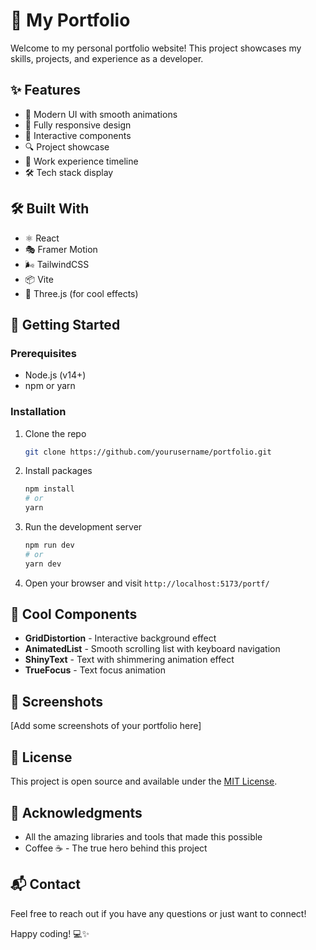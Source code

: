 # 🚀 My Portfolio

Welcome to my personal portfolio website! This project showcases my skills, projects, and experience as a developer.

## ✨ Features

- 🎨 Modern UI with smooth animations
- 📱 Fully responsive design
- 🌈 Interactive components
- 🔍 Project showcase
- 📝 Work experience timeline
- 🛠️ Tech stack display

## 🛠️ Built With

- ⚛️ React
- 🎭 Framer Motion
- 🌬️ TailwindCSS
- 📦 Vite
- 🧩 Three.js (for cool effects)

## 🚀 Getting Started

### Prerequisites

- Node.js (v14+)
- npm or yarn

### Installation

1. Clone the repo

   ```sh
   git clone https://github.com/yourusername/portfolio.git
   ```

2. Install packages

   ```sh
   npm install
   # or
   yarn
   ```

3. Run the development server

   ```sh
   npm run dev
   # or
   yarn dev
   ```

4. Open your browser and visit `http://localhost:5173/portf/`

## 🌟 Cool Components

- **GridDistortion** - Interactive background effect
- **AnimatedList** - Smooth scrolling list with keyboard navigation
- **ShinyText** - Text with shimmering animation effect
- **TrueFocus** - Text focus animation

## 📸 Screenshots

[Add some screenshots of your portfolio here]

## 📝 License

This project is open source and available under the [MIT License](LICENSE).

## 🙏 Acknowledgments

- All the amazing libraries and tools that made this possible
- Coffee ☕ - The true hero behind this project

## 📬 Contact

Feel free to reach out if you have any questions or just want to connect!

Happy coding! 💻✨
